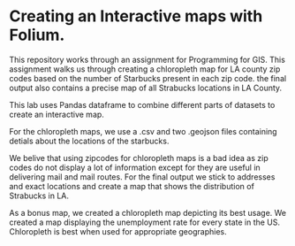 # Creating an Interactive maps with Folium. 

This repository works through an assignment for Programming for GIS. This assignment walks us through creating a chloropleth map for LA county zip codes based on the number of Starbucks present in each zip code. the final output also contains a precise map of all Strabucks locations in LA County. 

This lab uses Pandas dataframe to combine different parts of datasets to create an interactive map. 

For the chloropleth maps, we use a .csv and two .geojson files containing detials about the locations of the starbucks.

We belive that using zipcodes for chloropleth maps is a bad idea as zip codes do not display a lot of information except for they are useful in delivering mail and mail routes. For the final output we stick to addresses and exact locations and create a map that shows the distribution of Strabucks in LA. 

As a bonus map, we created a chloropleth map depicting its best usage. We created a map displaying the unemployment rate for every state in the US. Chloropleth is best when used for appropriate geographies. 
